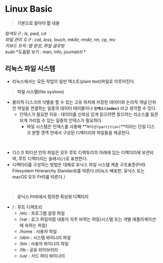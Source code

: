 # **Linux Basic**
> **기본으로 알아야 할 내용**

*탐색도구 : ls, pwd, cd*    <br>
*파일 관리 도구 : cat, less, touch, mkdir, rmdir, rm, cp, mv* <br>
*키보드 트릭 :탭 완성, 파일 글로빙* <br>
*sudo*
*도움말 보기 : man, info, journalctl *

## 리눅스 파일 시스템
- 리눅스에서는 모든 작업이 일반 텍스트(plain text)파일로 이루어진다.

> **파일 시스템(file system)**
- 물리적 디스크의 식별을 할 수 있는 고유 위치에 저장된 데이터와 논리적 개념 단위인 파일을 연결하는 일종의 데이터 테이블이나 **`인덱스(index)`** 라고 생각할 수 있다.
    - 인덱스가 필요한 이유 : 데이터를 신뢰성 있게 읽으려면 찾으려는 리소스를 일관되게 가리킬 수 있는 일종의 인덱스가 필요하다.
        - 파일 시스템은 인덱스를 사용해 **`파티션(partition)`**이라는 단일 디스크 분할 영역 안에서 구성된 디렉터리와 파일들을 제공한다.

<br>

- 디스크 파티션 안의 파일은 모두 루트 디렉토리의 아래에 있는 디렉터리에 보관되며, 루트 디렉터리는 슬래시(`/`)로 표현한다.
- 디렉터리를 구성하는 방법은 대체로 유닉스 파일 시스템 계층 구조표준(FHS Filesystem Hirerarchy Standard)를 따른다.(리눅스 배포판, 유닉스 또는 macOS 모두 FHS를 따른다.)

<br>

> **유닉스 FHS에서 정의한 최상위 디렉터리**
- / : 루트 디렉토리
    - /etc : 프로그램 설정 파일
    - /var : 로그 파일처럼 내용이 자주 바뀌는 파일(시스템 또는 개별 애플리케이션에 속하는 파일)
    - /home : 사용자 파일
    - /sbin : 시스템 바이너리 파일
    - /bin : 사용자 바이너리 파일
    - /lib : 공유 라이브러리
    - /usr : 서드 파티 바이너리